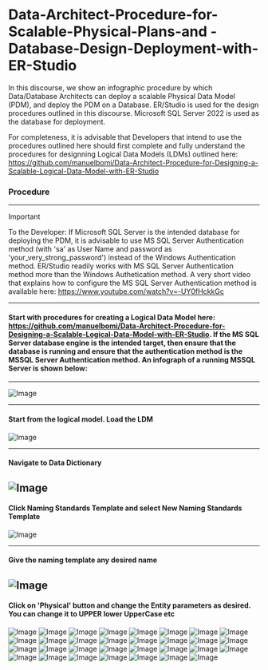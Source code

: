 # Data-Architect-Procedure-for-Scalable-Physical-Plans-and - Database-Design-Deployment-with-ER-Studio

In this discourse, we show an infographic procedure by which Data/Database Architects can deploy a scalable Physical Data Model (PDM),  and deploy the PDM on a Database. ER/Studio is used for the design procedures outlined in this discourse. Microsoft SQL Server 2022 is used as the database for deployment. 

For completeness, it is advisable that Developers that intend to use the procedures outlined here should first complete and fully understand the procedures for designning Logical Data Models (LDMs) outlined here: https://github.com/manuelbomi/Data-Architect-Procedure-for-Designing-a-Scalable-Logical-Data-Model-with-ER-Studio 

### Procedure
---
> [!IMPORTANT]
> To the Developer: If Microsoft SQL Server is the intended database for deploying the PDM, it is advisable to use MS SQL Server Authentication method (with 'sa' as User Name and password as 'your_very_strong_password') instead of the Windows Authentication method. ER/Studio readily works with MS SQL Server Authentication method more than the Windows Authetication method.
> A very short video that explains how to configure the MS SQL Server Authentication method is available here: https://www.youtube.com/watch?v=-UY0fHckkGc
> 
--- 

#### Start with procedures for creating a Logical Data Model here: https://github.com/manuelbomi/Data-Architect-Procedure-for-Designing-a-Scalable-Logical-Data-Model-with-ER-Studio. If the MS SQL Server database engine is the intended target, then ensure that the database is running and ensure that the authentication method is the MSSQL Server Authentication method. An infograph of a running MSSQL Server is shown below:
---
![Image](https://github.com/user-attachments/assets/b9c361ab-b2d2-4d12-b8c0-c743831f8265)


---
#### Start from the logical model. Load the LDM

![Image](https://github.com/user-attachments/assets/64388926-dbce-49d5-b110-c7129647840d)

---
#### Navigate to Data Dictionary

![Image](https://github.com/user-attachments/assets/2c55fb69-0c83-41a0-80c8-cb2e1cbdbf07)
---

#### Click Naming Standards Template and select New Naming Standards Template

![Image](https://github.com/user-attachments/assets/7b119ca5-397c-458a-97dc-140b61414bb7)

---

#### Give the naming template any desired name
![Image](https://github.com/user-attachments/assets/43a04da0-2955-4dbf-9fd8-4ee55fded228)
---

#### Click on  'Physical' button and change the Entity parameters as desired. You can change it to UPPER lower UpperCase etc
![Image](https://github.com/user-attachments/assets/31eb2f20-fa9e-4575-bb96-3614c15340fe)
![Image](https://github.com/user-attachments/assets/a0bc41e2-8e42-487d-b0bd-d32a3d9c8261)
![Image](https://github.com/user-attachments/assets/1a9aff44-66f4-4fd3-b8ce-5392704c329b)
![Image](https://github.com/user-attachments/assets/f147bc74-b663-4c9d-bc1e-fc715a526f80)
![Image](https://github.com/user-attachments/assets/ca41ec57-f61f-4596-ad18-35927e2e2d3a)
![Image](https://github.com/user-attachments/assets/81a25d1a-184a-4bdf-aa40-edb2713c732b)
![Image](https://github.com/user-attachments/assets/5949bba3-9301-4241-9176-628f3397b42f)
![Image](https://github.com/user-attachments/assets/212b6d74-4d81-4fc4-b4df-b97262f3fff2)
![Image](https://github.com/user-attachments/assets/32107f2f-f11d-457c-831e-c50a435e4f48)
![Image](https://github.com/user-attachments/assets/1adef587-d371-45fa-a45c-be5c1512cb70)
![Image](https://github.com/user-attachments/assets/362571f0-5e6d-4c39-aadd-bf4253af4a32)
![Image](https://github.com/user-attachments/assets/fc2c8b39-f07b-4746-99a3-34d348027903)
![Image](https://github.com/user-attachments/assets/d8e4f0cd-8f3b-47b3-8af7-ad0cebb87106)
![Image](https://github.com/user-attachments/assets/96833f4d-b514-4397-b435-c2112aeecfc6)
![Image](https://github.com/user-attachments/assets/1e598df8-6a23-4646-86d5-0e572866b35d)
![Image](https://github.com/user-attachments/assets/4b6320a4-624e-4f52-8548-8672bc901d3d)
![Image](https://github.com/user-attachments/assets/c8d559ab-8e7f-4019-9d4d-019b7c8ed844)
![Image](https://github.com/user-attachments/assets/7bc83664-3b36-4893-98d9-77eaebcb9ca7)
![Image](https://github.com/user-attachments/assets/5969b5c0-e780-44f0-9052-b9b38a86a210)
![Image](https://github.com/user-attachments/assets/aeda7ace-8075-4e2c-8f3b-c48865e2ae45)
![Image](https://github.com/user-attachments/assets/fde69ab2-af31-4762-909d-1966c2de5bb6)
![Image](https://github.com/user-attachments/assets/7bf8eb57-e197-4582-92db-b5a54e52630b)
![Image](https://github.com/user-attachments/assets/547543fb-3723-4bd8-b7f5-f0e022bc3487)
![Image](https://github.com/user-attachments/assets/35e89686-5a55-4139-b771-cea79309dd31)
![Image](https://github.com/user-attachments/assets/937d6eb0-47c6-4559-be4c-e96f7fbcf4be)
![Image](https://github.com/user-attachments/assets/c1a4b040-f67a-4ce9-82d3-8a357cfb6467)
![Image](https://github.com/user-attachments/assets/7d81a289-0116-4ba1-9c31-8a378be3db72)
![Image](https://github.com/user-attachments/assets/cdbf75df-9750-4365-86f4-ee804bc91af4)
![Image](https://github.com/user-attachments/assets/870a020e-911a-4a4d-bd82-3aa656c26936)
![Image](https://github.com/user-attachments/assets/a6dcc441-2b1d-4eb0-8e2b-b60278d20f5d)
![Image](https://github.com/user-attachments/assets/7351b377-b1d6-471b-bc08-e8d680901073)




